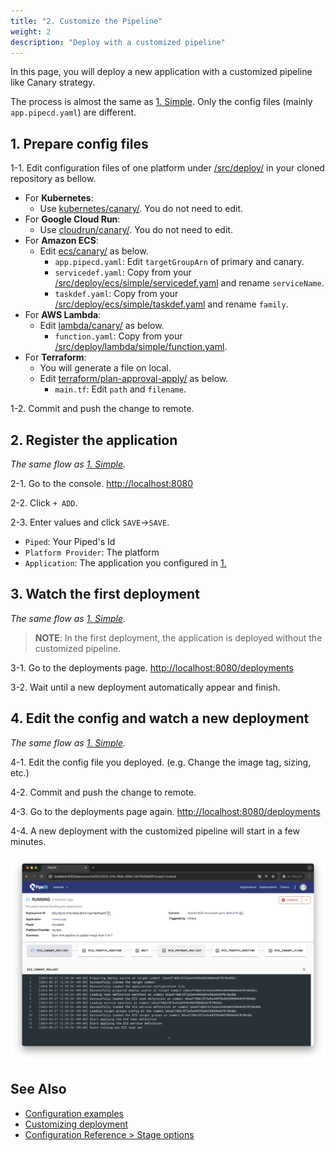 ```yaml
---
title: "2. Customize the Pipeline"
weight: 2
description: "Deploy with a customized pipeline"
---
```


In this page, you will deploy a new application with a customized pipeline like Canary strategy.

The process is almost the same as [1. Simple](deploy.md). Only the config files (mainly `app.pipecd.yaml`) are different.

## 1. Prepare config files

1-1. Edit configuration files of one platform under [/src/deploy/](https://github.com/ca-dp/pipecd-tutorial/tree/main/src/deploy/) in your cloned repository as bellow.

- For **Kubernetes**:
  - Use [kubernetes/canary/](https://github.com/ca-dp/pipecd-tutorial/tree/main/src/deploy/kubernetes/canary). You do not need to edit.
- For **Google Cloud Run**:
  - Use [cloudrun/canary/](https://github.com/ca-dp/pipecd-tutorial/tree/main/src/deploy/cloudrun/canary). You do not need to edit.
- For **Amazon ECS**:
  - Edit [ecs/canary/](https://github.com/ca-dp/pipecd-tutorial/tree/main/src/deploy/ecs/canary) as below.
    - `app.pipecd.yaml`: Edit `targetGroupArn` of primary and canary.
    - `servicedef.yaml`: Copy from your [/src/deploy/ecs/simple/servicedef.yaml](https://github.com/ca-dp/pipecd-tutorial/blob/main/src/deploy/ecs/simple/servicedef.yaml) and rename `serviceName`.
    - `taskdef.yaml`: Copy from your [/src/deploy/ecs/simple/taskdef.yaml](https://github.com/ca-dp/pipecd-tutorial/blob/main/src/deploy/ecs/simple/taskdef.yaml) and rename `family`.
- For **AWS Lambda**:
  - Edit [lambda/canary/](https://github.com/ca-dp/pipecd-tutorial/tree/main/src/deploy/lambda/canary) as below.
    - `function.yaml`: Copy from your [/src/deploy/lambda/simple/function.yaml](https://github.com/ca-dp/pipecd-tutorial/blob/main/src/deploy/lambda/simple/function.yaml).
- For **Terraform**:
  - You will generate a file on local.
  - Edit [terraform/plan-approval-apply/](https://github.com/ca-dp/pipecd-tutorial/tree/main/src/deploy/terraform/plan-approval-apply) as below.
    - `main.tf`: Edit `path` and `filename`.

1-2. Commit and push the change to remote.


## 2. Register the application

_The same flow as [1. Simple](deploy.md#2-register-the-application)._

2-1. Go to the console. [http://localhost:8080](http://localhost:8080)

2-2. Click `+ ADD`.

2-3. Enter values and click `SAVE`->`SAVE`.
   - `Piped`: Your Piped's Id
   - `Platform Provider`: The platform
   - `Application`: The application you configured in [1.](#1-prepare-config-files)


## 3. Watch the first deployment

_The same flow as [1. Simple](deploy.md#3-watch-the-first-deployment)._

> **NOTE**: In the first deployment, the application is deployed without the customized pipeline.

3-1. Go to the deployments page. [http://localhost:8080/deployments](http://localhost:8080/deployments)

3-2. Wait until a new deployment automatically appear and finish.

<!-- ![deployment-pipeline](/images/deploy/deployment-pipeline.png) -->

## 4. Edit the config and watch a new deployment

_The same flow as [1. Simple](deploy.md#4-edit-the-config-and-watch-a-new-deployment)._

4-1. Edit the config file you deployed. (e.g. Change the image tag, sizing, etc.)

4-2. Commit and push the change to remote.

4-3. Go to the deployments page again. [http://localhost:8080/deployments](http://localhost:8080/deployments)

4-4. A new deployment with the customized pipeline will start in a few minutes.

![deployment-pipeline](/images/deploy/deployment-pipeline.png)

## See Also

- [Configuration examples](https://github.com/pipe-cd/examples)
- [Customizing deployment](https://pipecd.dev/docs/user-guide/managing-application/customizing-deployment/)
- [Configuration Reference > Stage options](https://pipecd.dev/docs/user-guide/configuration-reference/#stageoptions)
